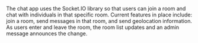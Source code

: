 The chat app uses the Socket.IO library so that users can join a room and chat with individuals in that specific room. Current features in place include: join a room, send messages in that room, and send geolocation information. As users enter and leave the room, the room list updates and an admin message announces the change.
